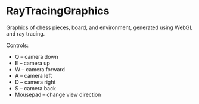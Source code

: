 # RayTracingGraphics
Graphics of chess pieces, board, and environment, generated using WebGL and ray tracing. 

Controls:
- Q – camera down
- E – camera up
- W – camera forward
- A – camera left
- D – camera right
- S – camera back
- Mousepad – change view direction

